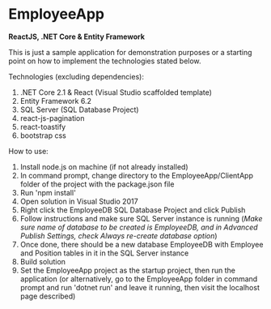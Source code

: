 # EmployeeApp
<b>ReactJS, .NET Core &amp; Entity Framework</b>

This is just a sample application for demonstration purposes or a starting point on how to implement the technologies stated below.

Technologies (excluding dependencies):
<ol>
	<li>.NET Core 2.1 & React (Visual Studio scaffolded template)</li>
  <li>Entity Framework 6.2</li>
  <li>SQL Server (SQL Database Project)</li>
	<li>react-js-pagination</li>
	<li>react-toastify</li>
	<li>bootstrap css</li>
</ol>

How to use:
<ol>	
  <li>Install node.js on machine (if not already installed)</li>
  <li>In command prompt, change directory to the EmployeeApp/ClientApp folder of the project with the package.json file</li>
  <li>Run 'npm install'</li>  
  <li>Open solution in Visual Studio 2017</li>
  <li>Right click the EmployeeDB SQL Database Project and click Publish</li>
  <li>Follow instructions and make sure SQL Server instance is running (<i>Make sure name of database to be created is EmployeeDB, and in Advanced Publish Settings, check Always re-create database option</i>)</li>
  <li>Once done, there should be a new database EmployeeDB with Employee and Position tables in it in the SQL Server instance</li>
  <li>Build solution</li>  
  <li>Set the EmployeeApp project as the startup project, then run the application (or alternatively, go to the EmployeeApp folder in command prompt and run 'dotnet run' and leave it running, then visit the localhost page described)</li>
</ol>
